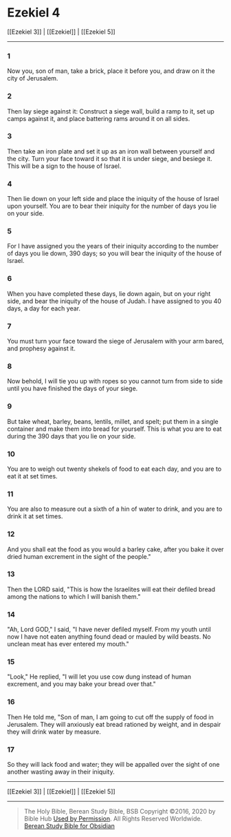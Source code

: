 # Ezekiel 4

[[Ezekiel 3]] | [[Ezekiel]] | [[Ezekiel 5]]

---

### 1
Now you, son of man, take a brick, place it before you, and draw on it the city of Jerusalem.

### 2
Then lay siege against it: Construct a siege wall, build a ramp to it, set up camps against it, and place battering rams around it on all sides.

### 3
Then take an iron plate and set it up as an iron wall between yourself and the city. Turn your face toward it so that it is under siege, and besiege it. This will be a sign to the house of Israel.

### 4
Then lie down on your left side and place the iniquity of the house of Israel upon yourself. You are to bear their iniquity for the number of days you lie on your side.

### 5
For I have assigned you the years of their iniquity according to the number of days you lie down, 390 days; so you will bear the iniquity of the house of Israel.

### 6
When you have completed these days, lie down again, but on your right side, and bear the iniquity of the house of Judah. I have assigned to you 40 days, a day for each year.

### 7
You must turn your face toward the siege of Jerusalem with your arm bared, and prophesy against it.

### 8
Now behold, I will tie you up with ropes so you cannot turn from side to side until you have finished the days of your siege.

### 9
But take wheat, barley, beans, lentils, millet, and spelt; put them in a single container and make them into bread for yourself. This is what you are to eat during the 390 days that you lie on your side.

### 10
You are to weigh out twenty shekels of food to eat each day, and you are to eat it at set times.

### 11
You are also to measure out a sixth of a hin of water to drink, and you are to drink it at set times.

### 12
And you shall eat the food as you would a barley cake, after you bake it over dried human excrement in the sight of the people."

### 13
Then the LORD said, "This is how the Israelites will eat their defiled bread among the nations to which I will banish them."

### 14
"Ah, Lord GOD," I said, "I have never defiled myself. From my youth until now I have not eaten anything found dead or mauled by wild beasts. No unclean meat has ever entered my mouth."

### 15
"Look," He replied, "I will let you use cow dung instead of human excrement, and you may bake your bread over that."

### 16
Then He told me, "Son of man, I am going to cut off the supply of food in Jerusalem. They will anxiously eat bread rationed by weight, and in despair they will drink water by measure.

### 17
So they will lack food and water; they will be appalled over the sight of one another wasting away in their iniquity.

---

[[Ezekiel 3]] | [[Ezekiel]] | [[Ezekiel 5]]

---

> The Holy Bible, Berean Study Bible, BSB
> Copyright &copy;2016, 2020 by Bible Hub
> [Used by Permission](https://berean.bible/terms.htm). All Rights Reserved Worldwide.
> [Berean Study Bible for Obsidian](https://github.com/gapmiss/berean-study-bible-for-obsidian)


